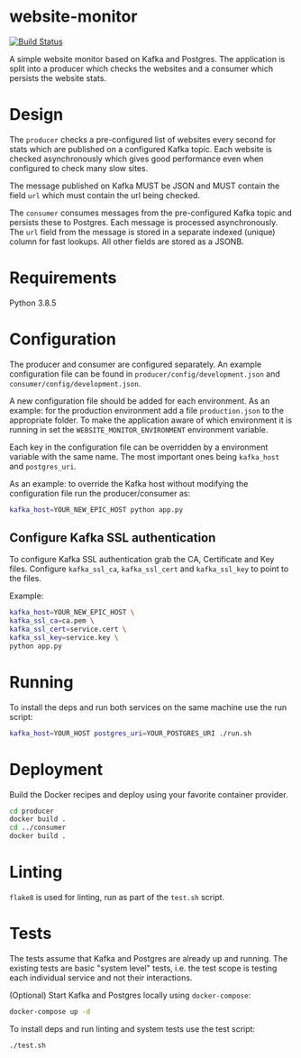 # website-monitor
[![Build Status](https://travis-ci.com/markusn/website-monitor.svg?branch=master)](https://travis-ci.com/markusn/website-monitor)

A simple website monitor based on Kafka and Postgres. The application is
split into a producer which checks the websites and a consumer which persists
the website stats.

# Design
The `producer` checks a pre-configured list of websites every second for stats
which are published on a configured Kafka topic. Each website is checked
asynchronously which gives good performance even when configured to check many
slow sites.

The message published on Kafka MUST be JSON and MUST contain the field `url`
which must contain the url being checked.

The `consumer` consumes messages from the pre-configured Kafka topic and
persists these to Postgres. Each message is processed asynchronously. The
`url` field from the message is stored in a separate indexed (unique) column
for fast lookups. All other fields are stored as a JSONB.  

# Requirements
Python 3.8.5

# Configuration
The producer and consumer are configured separately. An example
configuration file can be found in `producer/config/development.json` and
`consumer/config/development.json`.

A new configuration file should be added
for each environment. As an example: for the production environment add a
file `production.json` to the appropriate folder. To make the application aware
of which environment it is running in set the `WEBSITE_MONITOR_ENVIRONMENT`
environment variable.

Each key in the configuration file can be overridden by a environment
variable with the same name. The most important ones being `kafka_host`
and `postgres_uri`.

As an example: to override the Kafka host without modifying the configuration
file run the producer/consumer as:

```bash
kafka_host=YOUR_NEW_EPIC_HOST python app.py
```

## Configure Kafka SSL authentication
To configure Kafka SSL authentication grab the CA, Certificate and Key files.
Configure `kafka_ssl_ca`, `kafka_ssl_cert` and `kafka_ssl_key` to point to the
files.

Example:

```bash
kafka_host=YOUR_NEW_EPIC_HOST \
kafka_ssl_ca=ca.pem \
kafka_ssl_cert=service.cert \
kafka_ssl_key=service.key \
python app.py
```

# Running
To install the deps and run both services on the same machine use the
run script:

```bash
kafka_host=YOUR_HOST postgres_uri=YOUR_POSTGRES_URI ./run.sh
```

# Deployment
Build the Docker recipes and deploy using your favorite container
provider.

```bash
cd producer
docker build .
cd ../consumer
docker build .
```

# Linting
`flake8` is used for linting, run as part of the `test.sh` script.

# Tests
The tests assume that Kafka and Postgres are already up and running. The
existing tests are basic "system level" tests, i.e. the test scope is
testing each individual service and not their interactions.

(Optional) Start Kafka and Postgres locally using `docker-compose`:

```bash
docker-compose up -d
```

To install deps and run linting and system tests use the test script:

```bash
./test.sh
```